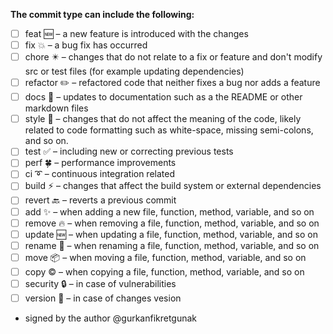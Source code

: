 **The commit type can include the following:**

- [ ] feat 🆕 – a new feature is introduced with the changes
- [ ] fix 💥 – a bug fix has occurred
- [ ] chore ✴️ – changes that do not relate to a fix or feature and don't modify src or test files (for example updating dependencies)
- [ ] refactor ✏️ – refactored code that neither fixes a bug nor adds a feature
- [ ] docs 📄 – updates to documentation such as a the README or other markdown files
- [ ] style 🎨 – changes that do not affect the meaning of the code, likely related to code formatting such as white-space, missing semi-colons, and so on.
- [ ] test ✅ – including new or correcting previous tests
- [ ] perf 🍀 – performance improvements
- [ ] ci ➰ – continuous integration related
- [ ] build ⚡ – changes that affect the build system or external dependencies
- [ ] revert 🔙 – reverts a previous commit
- [ ] add ✨ – when adding a new file, function, method, variable, and so on
- [ ] remove 🔥 – when removing a file, function, method, variable, and so on
- [ ] update 🆕 – when updating a file, function, method, variable, and so on
- [ ] rename 🔁 – when renaming a file, function, method, variable, and so on
- [ ] move  📦 – when moving a file, function, method, variable, and so on
- [ ] copy ©️ – when copying a file, function, method, variable, and so on
- [ ] security 🔒 – in case of vulnerabilities
- [ ] version 🔏 – in case of changes vesion

- signed by the author @gurkanfikretgunak
